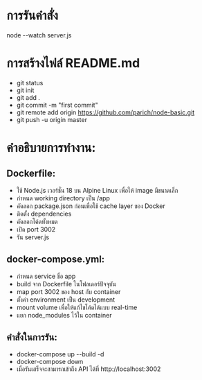 # การรันคำสั่ง

node --watch server.js

# การสร้างไฟล์ README.md

- git status
- git init
- git add .
- git commit -m "first commit"
- git remote add origin https://github.com/parich/node-basic.git
- git push -u origin master

# คำอธิบายการทำงาน:

## Dockerfile:

- ใช้ Node.js เวอร์ชั่น 18 บน Alpine Linux เพื่อให้ image มีขนาดเล็ก
- กำหนด working directory เป็น /app
- คัดลอก package.json ก่อนเพื่อใช้ cache layer ของ Docker
- ติดตั้ง dependencies
- คัดลอกโค้ดทั้งหมด
- เปิด port 3002
- รัน server.js

## docker-compose.yml:

- กำหนด service ชื่อ app
- build จาก Dockerfile ในโฟลเดอร์ปัจจุบัน
- map port 3002 ของ host กับ container
- ตั้งค่า environment เป็น development
- mount volume เพื่อให้แก้ไขโค้ดได้แบบ real-time
- แยก node_modules ไว้ใน container

## คำสั่งในการรัน:

- docker-compose up --build -d
- docker-compose down
- เมื่อรันเสร็จจะสามารถเข้าถึง API ได้ที่ http://localhost:3002
